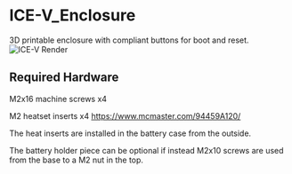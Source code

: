 # ICE-V_Enclosure
3D printable enclosure with compliant buttons for boot and reset.
![ICE-V Render](https://groupgets-files.s3.amazonaws.com/ICE-V/Enclosure/ICE-V_Wireless_Enclosure_with_Hardware_Render-min.png)

## Required Hardware
M2x16 machine screws   x4

M2 heatset inserts  x4 https://www.mcmaster.com/94459A120/

The heat inserts are installed in the battery case from the outside.

The battery holder piece can be optional if instead M2x10 screws are used from the base to a M2 nut in the top.
